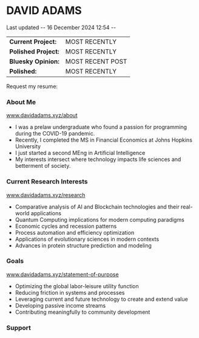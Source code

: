 # DAVID ADAMS
<!-- Last updated -->
Last updated -- 16 December 2024 12:54 -- 

<!-- Recent project in the works -->
<table width="100%">
  <tr>
    <td valign="top"><strong>Current Project:</strong></td>
    <td valign="top">MOST RECENTLY</td>
  </tr>
    <tr>
    <td valign="top"><strong>Polished Project:</strong></td>
    <td valign="top">MOST RECENTLY</td>
  </tr>
  <tr>
    <td valign="top"><strong>Bluesky Opinion:</strong></td>
    <td valign="top">MOST RECENT POST</td>
  </tr>
    <tr>
    <td valign="top"><strong>Polished:</strong></td>
    <td valign="top">MOST RECENTLY</td>
  </tr>
</table>

<!-- Request my resume here -->
Request my resume:
<!-- Use the palantir js -->

<!-- Background -->
<!-- TODO Add professional and personal section -->
### About Me
www.davidadams.xyz/about
- I was a prelaw undergraduate who found a passion for programming during the COVID-19 pandemic.
- Recently, I completed the MS in Financial Economics at Johns Hopkins University
- I just started a second MEng in Artificial Intelligence
- My interests intersect where technology impacts life sciences and betterment of society.

### Current Research Interests
www.davidadams.xyz/research
- Comparative analysis of AI and Blockchain technologies and their real-world applications
- Quantum Computing implications for modern computing paradigms
- Economic cycles and recession patterns
- Process automation and efficiency optimization
- Applications of evolutionary sciences in modern contexts
- Advances in protein structure prediction and modeling
 
### Goals
www.davidadams.xyz/statement-of-purpose
- Optimizing the global labor-leisure utility function
- Reducing friction in systems and processes
- Leveraging current and future technology to create and extend value
- Developing passive income streams
- Contributing meaningfully to community development

### Support
